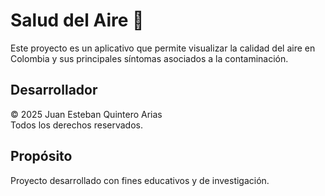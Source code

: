 # Salud del Aire 🌿

Este proyecto es un aplicativo que permite visualizar la calidad del aire en Colombia y sus principales síntomas asociados a la contaminación.

## Desarrollador
© 2025 Juan Esteban Quintero Arias  
Todos los derechos reservados.  

## Propósito
Proyecto desarrollado con fines educativos y de investigación.
